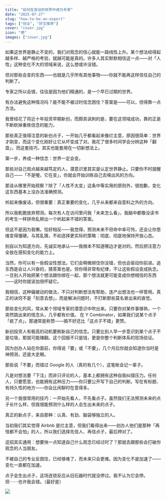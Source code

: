 ```yaml
---
title: "如何在变动的世界中成为专家"
date: "2025-07-27"
slug: "how-to-be-an-expert"
tags: ["创业", "好文推荐"]
cover: "cover.jpg"
icon: "😎"
images: ["cover.jpg"]
---
```

如果这世界是静止不变的，我们对观念的信心就能一路线性上升。某个想法经得起越多样、越严格的考验，就越可能是真的。许多人其实默默相信这一点——对「人性」这种变化不大的领域来说，这么想或许没错。



但对那些会变的东西——也就是几乎所有其他事物——你就不能再这样信任自己的判断了。



专家之所以会错，往往是因为他们精通的，是一个早已过期的世界。



有办法避免这种情况吗？能不能不被过时信念困住？答案是——可以，但得靠一点方法。



我曾经花了将近十年投资早期新创，而颇具讽刺的是，要在这领域成功，靠的正是不断砍掉重练信念的能力。



那些真正值得注意的新创点子，一开始几乎都看起来像烂主意，原因很简单：世界才刚变，而这个变化刚好让它从坏变成了对。我花了很多时间学会分辨这种「翻盘」，而这套技巧，其实也能套用在一切新想法上。



第一步，养成一种信念：世界一定会变。



那些对自己观点越来越笃定的人，潜意识里其实是认定世界静止。只要你不时提醒自己——「不是喔，它在变」，你就会开始训练自己去嗅出风的方向。



那该从哪里开始观察？除了「人性不太变」这条中等实用的原则外，很抱歉，变化这东西基本上没办法准确预测。



听起来像废话，但很重要：真正重要的变化，几乎从来都来自意料之外的方向。



所以我乾脆放弃预测。每次有人在访问里问我「未来怎么看」，我脑中都像没读书的考生一样拼命乱掰出一个听起来不错的答案。



但这不是因为我懒。恰好相反——我觉得，预测未来不但命中率可怜，还会让你思维变得僵硬。与其乱猜，不如选择更实际的策略：彻底、彻底地保持开放心态。



别自以为知道方向，先诚实地承认——我根本不知道哪边才是对的。然后把注意力全放在感知变化的能力上。



当然，你可以有一些假设性想法。它们会稍微绑住你没错，但也会驱动你前进。追东西是会让人兴奋的，猜答案也是。但你得非常有纪律，不让这些假设变成执念。
一旦别人开始把某个想法跟你绑在一起，那个想法就更可能变成你想相信的东西——这时你就该加倍怀疑它。



我相信，这种偏被动的做法，不只对判断想法有帮助，连产出想法也一样管用。真正的诀窍不是「刻意去想」，而是解决问题时，不打断那些莫名冒出来的直觉。



那些变化的风，常从某个领域专家的潜意识中吹出来。只要你对某件事够熟，一个突然跳出来的怪念头，几乎都有价值。
在 Y Combinator，如果我们说某个点子「疯了点」，那通常是称赞——搞不好还比「这点子不错」更赞。



新创投资人有极高的动机要刷新自己的信念。只要比别人早一步意识到某个点子不是垃圾，那就可能赚翻。这个回报不只是钱，更是你整个判断体系的现场验证。



因为创办人站在你面前，你得说「要」或「不要」，几个月后你就会知道你当时是神预测，还是大走眼。



那些说「不要」而错过 Google 的人（真的有几个），这笔帐会记一辈子。



凡是对想法要「下注」而非只评论的人，基本上都拥有这种自我纠错压力。任何人，只要愿意，也能拥有这种压力——你只要公开写下自己的判断。写在有标题、有持久性的地方——你会比闲聊时在意得多。



另一个我很常用的技巧：一开始先看人，不先看点子。虽然我们无法预测未来的点子长什么样，但我很能预测什么样的人会生出未来的点子。



真正的新点子，来自那种：认真、有劲、脑袋够独立的人。



当初我们其实觉得 Airbnb 是烂主意，但我们看得出来——创办人他们是那种「再怪都不会怕」的人，所以我们选择先信人、再信点子，最后押对了。



这招其实通用：想要快一点知道自己什么观念已经过时了？那就去跟那些会打破你观念的人当朋友。



不被自己的专业反困住，已经够难了，而未来只会更难。因为变化不是加速了——变化一直都在加速。



点子会生出点子，这场连锁反应从旧石器时代就没停过。我不认为它会停。
但⋯⋯也许我会错。（最好是）




![](https://prod-files-secure.s3.us-west-2.amazonaws.com/112d0858-5090-4d34-a606-b75eb8d65fd2/46476355-9cf3-4e99-9b7a-3531bc426380/1000202064.png?X-Amz-Algorithm=AWS4-HMAC-SHA256&X-Amz-Content-Sha256=UNSIGNED-PAYLOAD&X-Amz-Credential=ASIAZI2LB466WRC5ELTT%2F20250731%2Fus-west-2%2Fs3%2Faws4_request&X-Amz-Date=20250731T182119Z&X-Amz-Expires=3600&X-Amz-Security-Token=IQoJb3JpZ2luX2VjELP%2F%2F%2F%2F%2F%2F%2F%2F%2F%2FwEaCXVzLXdlc3QtMiJGMEQCIH7l0q6RzQI65GdgTdBcsfDYR%2FUgbvWdfBuDVrNPPrxbAiAkVsUf3hWHc9imtr%2FL8tmRCBgnBBRGYHug0PjVtwbKMCqIBAjb%2F%2F%2F%2F%2F%2F%2F%2F%2F%2F8BEAAaDDYzNzQyMzE4MzgwNSIMKL%2BOVaBoYDbAB%2Fq0KtwD%2F3k6g0dz65CTkbvogN%2FAFfjdXdHwodFcYhz6xwr2DxVaBhEFkxGq5LMoZxGKqvq6Tvn6tRysQfIc%2BKpTxqOFcdTLvaGJtYSudpFkhW1splQI7l7Wbk2fiVVZCUi8X8G4pWeEy6t84WZw2IdFSbyFUgAMGfCBXdXNDDrMmPdij2W4T6QtmvUxv9k0nGDZ1YASvVLf17pDpkcdzuKIUlWse%2Fe6AYiVtdna1FRGebg5L%2BukuMzRz0pudYJEVJGqnsMFNJQfFZ%2Bg6uj3hf7QzbxMO8w22mu%2BkNvqxoTmOD4G2OUGNMfYw9UJJnmRR8eZoph41FUYsaI3ZhVzIi08MAK6g8p0Q0%2BwSfSRi%2BrTAwzu%2FGAP7nKPKtE847vGu2fN301v4HVHmHuqzYzyfry8mssnNOjnp0l7gXM48v63jSMNX%2Fz88eUAAVZr5zYHAOPnXfbBitTVnbHqeniKjz9STixPoi54Cvas0PV7IL3Sp4BsBb0d42SiDKtpCllSpRc8XcWPvEDwJC7WFllfyanoLTmsxfIBtnLkHgk5mY02KmCxM%2F2iJyDqkV9x%2FBT9S8N4pppbWTafbaRvKTD%2Fd7FFsydzSxoQOukRHfWftZJK3IYT0Ss5I6zKbO2If2mXSEMw8eauxAY6pgHAPWyB8aH9JFSBDfxmORA0JsOQeLXcgW4KZagqm0tJjRR%2Br35q0oXvCVMZn91Y%2FSXhMnyVtu%2FNdYFI1a8tDwS8XbDZG70F9bmVaFyMAv2RPw6VqwqTFYfDvfbfCqq3VJ8gHIXH9QS5yHql7%2Bi7zoU5rhEAcBIzY4rf%2FTXJTCz15CZSWE1esWtT0eafEvSgGZiMPveMqjHonG32xa9CC%2BqIU5xs3SqK&X-Amz-Signature=f6b22da139abf02906daabf500f435456b2111f2869f0a4dbc191878ee89352c&X-Amz-SignedHeaders=host&x-amz-checksum-mode=ENABLED&x-id=GetObject)

